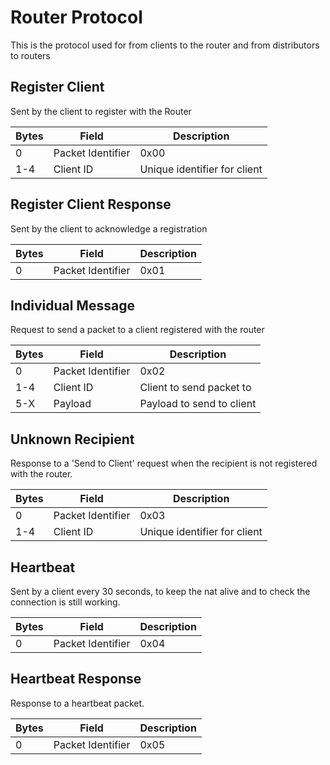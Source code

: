 # Router Protocol
This is the protocol used for from clients to the router and from distributors to routers

## Register Client
Sent by the client to register with the Router

| Bytes    | Field               | Description                              |
| -------- | ------------------- | -----------------------------------------|
| 0        | Packet Identifier   | 0x00                                     |
| 1-4      | Client ID           | Unique identifier for client             |


## Register Client Response
Sent by the client to acknowledge a registration

| Bytes    | Field               | Description                              |
| -------- | ------------------- | -----------------------------------------|
| 0        | Packet Identifier   | 0x01                                     |

## Individual Message
Request to send a packet to a client registered with the router

| Bytes    | Field               | Description                              |
| -------- | ------------------- | -----------------------------------------|
| 0        | Packet Identifier   | 0x02                                     |
| 1-4      | Client ID           | Client to send packet to                 |
| 5-X      | Payload             | Payload to send to client                |

## Unknown Recipient
Response to a 'Send to Client' request when the recipient is not registered with the router.

| Bytes    | Field               | Description                              |
| -------- | ------------------- | -----------------------------------------|
| 0        | Packet Identifier   | 0x03                                     |
| 1-4      | Client ID           | Unique identifier for client             |

## Heartbeat
Sent by a client every 30 seconds, to keep the nat alive and to check the connection is still working.

| Bytes    | Field               | Description                              |
| -------- | ------------------- | -----------------------------------------|
| 0        | Packet Identifier   | 0x04                                     |

## Heartbeat Response
Response to a heartbeat packet.

| Bytes    | Field               | Description                              |
| -------- | ------------------- | -----------------------------------------|
| 0        | Packet Identifier   | 0x05                                     |